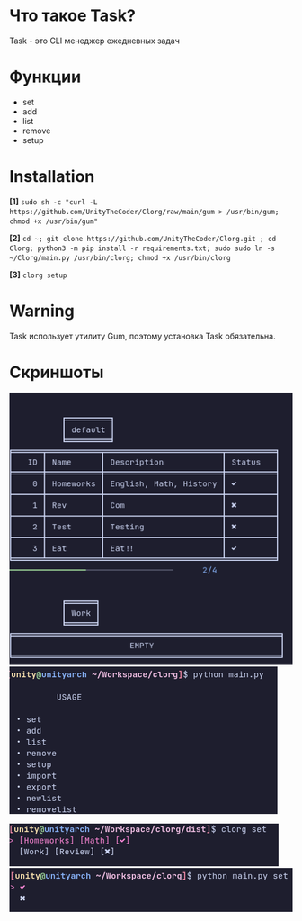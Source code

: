 # Что такое Task?

Task - это CLI менеджер ежедневных задач


# Функции

- set
- add
- list
- remove
- setup


# Installation

 **[1]** `sudo sh -c "curl -L https://github.com/UnityTheCoder/Clorg/raw/main/gum > /usr/bin/gum; chmod +x /usr/bin/gum"`
 
 **[2]** `cd ~; git clone https://github.com/UnityTheCoder/Clorg.git ; cd Clorg; python3 -m pip install -r requirements.txt; sudo sudo ln -s ~/Clorg/main.py /usr/bin/clorg; chmod +x /usr/bin/clorg`
 
 **[3]** `clorg setup`
 
 # Warning

 
Task использует утилиту Gum, поэтому установка Task обязательна.


# Скриншоты
![Alt text](https://raw.githubusercontent.com/UnityTheCoder/Clorg/main/images/screen5.png)
![Alt text](https://github.com/UnityTheCoder/Clorg/blob/main/images/screen2.png?raw=true)

![Alt text](https://github.com/UnityTheCoder/Clorg/blob/main/images/screen3.png?raw=true)
![Alt text](https://github.com/UnityTheCoder/Clorg/blob/main/images/screen4.png?raw=true)

